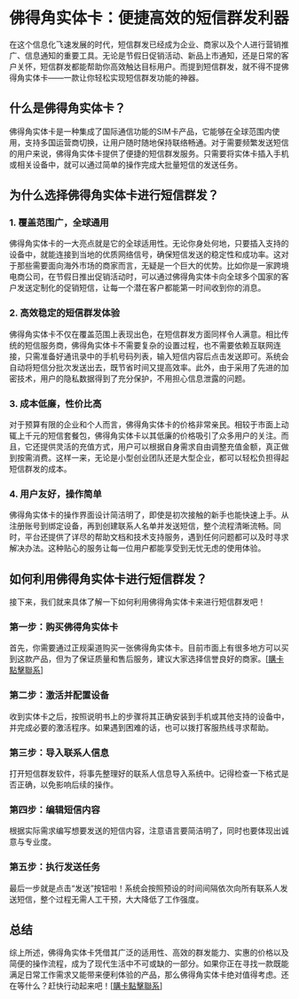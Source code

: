 # 佛得角实体卡：便捷高效的短信群发利器

在这个信息化飞速发展的时代，短信群发已经成为企业、商家以及个人进行营销推广、信息通知的重要工具。无论是节假日促销活动、新品上市通知，还是日常的客户关怀，短信群发都能帮助你高效触达目标用户。而提到短信群发，就不得不提佛得角实体卡——一款让你轻松实现短信群发功能的神器。

## 什么是佛得角实体卡？

佛得角实体卡是一种集成了国际通信功能的SIM卡产品，它能够在全球范围内使用，支持多国运营商切换，让用户随时随地保持联络畅通。对于需要频繁发送短信的用户来说，佛得角实体卡提供了便捷的短信群发服务。只需要将实体卡插入手机或相关设备中，就可以通过简单的操作完成大批量短信的发送任务。

## 为什么选择佛得角实体卡进行短信群发？

### 1. 覆盖范围广，全球通用

佛得角实体卡的一大亮点就是它的全球适用性。无论你身处何地，只要插入支持的设备中，就能连接到当地的优质网络信号，确保短信发送的稳定性和成功率。这对于那些需要面向海外市场的商家而言，无疑是一个巨大的优势。比如你是一家跨境电商公司，在节假日推出促销活动时，可以通过佛得角实体卡向全球多个国家的客户发送定制化的促销短信，让每一个潜在客户都能第一时间收到你的消息。

### 2. 高效稳定的短信群发体验

佛得角实体卡不仅在覆盖范围上表现出色，在短信群发方面同样令人满意。相比传统的短信服务商，佛得角实体卡不需要复杂的设置过程，也不需要依赖互联网连接，只需准备好通讯录中的手机号码列表，输入短信内容后点击发送即可。系统会自动将短信分批次发送出去，既节省时间又提高效率。此外，由于采用了先进的加密技术，用户的隐私数据得到了充分保护，不用担心信息泄露的问题。

### 3. 成本低廉，性价比高

对于预算有限的企业和个人而言，佛得角实体卡的价格非常亲民。相较于市面上动辄上千元的短信套餐包，佛得角实体卡以其低廉的价格吸引了众多用户的关注。而且，它还提供灵活的充值方式，用户可以根据自身需求自由调整充值金额，真正做到按需消费。这样一来，无论是小型创业团队还是大型企业，都可以轻松负担得起短信群发的成本。

### 4. 用户友好，操作简单

佛得角实体卡的操作界面设计简洁明了，即使是初次接触的新手也能快速上手。从注册账号到绑定设备，再到创建联系人名单并发送短信，整个流程清晰流畅。同时，平台还提供了详尽的帮助文档和技术支持服务，遇到任何问题都可以及时寻求解决办法。这种贴心的服务让每一位用户都能享受到无忧无虑的使用体验。

## 如何利用佛得角实体卡进行短信群发？

接下来，我们就来具体了解一下如何利用佛得角实体卡来进行短信群发吧！

### 第一步：购买佛得角实体卡

首先，你需要通过正规渠道购买一张佛得角实体卡。目前市面上有很多地方可以买到这款产品，但为了保证质量和售后服务，建议大家选择信誉良好的商家。[[購卡點擊聯系](https://t.me/s/esim1088)]

### 第二步：激活并配置设备

收到实体卡之后，按照说明书上的步骤将其正确安装到手机或其他支持的设备中，并完成必要的激活程序。如果遇到困难的话，也可以拨打客服热线寻求帮助。

### 第三步：导入联系人信息

打开短信群发软件，将事先整理好的联系人信息导入系统中。记得检查一下格式是否正确，以免影响后续的操作。

### 第四步：编辑短信内容

根据实际需求编写想要发送的短信内容，注意语言要简洁明了，同时也要体现出诚意与专业度。

### 第五步：执行发送任务

最后一步就是点击“发送”按钮啦！系统会按照预设的时间间隔依次向所有联系人发送短信，整个过程无需人工干预，大大降低了工作强度。

## 总结

综上所述，佛得角实体卡凭借其广泛的适用性、高效的群发能力、实惠的价格以及简便的操作流程，成为了现代生活中不可或缺的一部分。如果你正在寻找一款既能满足日常工作需求又能带来便利体验的产品，那么佛得角实体卡绝对值得考虑。还在等什么？赶快行动起来吧！[[購卡點擊聯系](https://t.me/s/esim1088)]